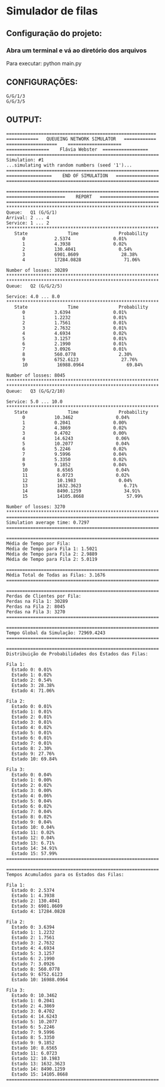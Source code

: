 # Simulador de filas
## Configuração do projeto:
### Abra um terminal e vá ao diretório dos arquivos

Para executar: python main.py


## CONFIGURAÇÕES:  
    G/G/1/3
    G/G/3/5

## OUTPUT:
    ========================================================
    ============   QUEUEING NETWORK SIMULATOR   ============
    ===================    ====================
    ================    Flávia Webster  =================
    =========================================================
    Simulation: #1
    ...simulating with random numbers (seed '1')...
    =========================================================
    =================    END OF SIMULATION   ================
    =========================================================
    
    =========================================================
    ======================    REPORT   ======================
    =========================================================
    *********************************************************
    Queue:   Q1 (G/G/1)
    Arrival: 2 ... 4
    Service: 1 ... 2
    *********************************************************
       State               Time               Probability
          0           2.5374                0.01%
          1           4.3938                0.02%
          2           130.4041                0.54%
          3           6901.8609                28.38%
          4           17284.0828                71.06%
    
    Number of losses: 30289
    *********************************************************
    *********************************************************
    Queue:   Q2 (G/G/2/5)
    
    Service: 4.0 ... 8.0
    *********************************************************
       State               Time               Probability
          0           3.6394                0.01%
          1           1.2232                0.01%
          2           1.7561                0.01%
          3           2.7632                0.01%
          4           4.6934                0.02%
          5           3.1257                0.01%
          6           2.1990                0.01%
          7           3.0926                0.01%
          8           560.0778                2.30%
          9           6752.6123                27.76%
          10           16988.0964                69.84%
    
    Number of losses: 8045
    *********************************************************
    *********************************************************
    Queue:   Q3 (G/G/2/10)
    
    Service: 5.0 ... 10.0
    *********************************************************
       State               Time               Probability
          0           10.3462                0.04%
          1           0.2041                0.00%
          2           4.3869                0.02%
          3           0.4702                0.00%
          4           14.6243                0.06%
          5           10.2077                0.04%
          6           5.2246                0.02%
          7           9.5996                0.04%
          8           5.3350                0.02%
          9           9.1852                0.04%
          10           8.6565                0.04%
          11           6.0723                0.02%
          12           10.1983                0.04%
          13           1632.3623                6.71%
          14           8490.1259                34.91%
          15           14105.8668                57.99%
    
    Number of losses: 3270
    *********************************************************
    =========================================================
    Simulation average time: 0.7297
    =========================================================
    
    =========================================================
    Média de Tempo por Fila:
    Média de Tempo para Fila 1: 1.5021
    Média de Tempo para Fila 2: 2.9889
    Média de Tempo para Fila 2: 5.0119
    
    =========================================================
    Média Total de Todas as Filas: 3.1676
    =========================================================
    
    =========================================================
    Perdas de Clientes por Fila:
    Perdas na Fila 1: 30289
    Perdas na Fila 2: 8045
    Perdas na Fila 3: 3270
    =========================================================
    
    =========================================================
    Tempo Global da Simulação: 72969.4243
    =========================================================
    
    =========================================================
    Distribuição de Probabilidades dos Estados das Filas:
    
    Fila 1:
      Estado 0: 0.01%
      Estado 1: 0.02%
      Estado 2: 0.54%
      Estado 3: 28.38%
      Estado 4: 71.06%
    
    Fila 2:
      Estado 0: 0.01%
      Estado 1: 0.01%
      Estado 2: 0.01%
      Estado 3: 0.01%
      Estado 4: 0.02%
      Estado 5: 0.01%
      Estado 6: 0.01%
      Estado 7: 0.01%
      Estado 8: 2.30%
      Estado 9: 27.76%
      Estado 10: 69.84%
    
    Fila 3:
      Estado 0: 0.04%
      Estado 1: 0.00%
      Estado 2: 0.02%
      Estado 3: 0.00%
      Estado 4: 0.06%
      Estado 5: 0.04%
      Estado 6: 0.02%
      Estado 7: 0.04%
      Estado 8: 0.02%
      Estado 9: 0.04%
      Estado 10: 0.04%
      Estado 11: 0.02%
      Estado 12: 0.04%
      Estado 13: 6.71%
      Estado 14: 34.91%
      Estado 15: 57.99%
    =========================================================
    
    =========================================================
    Tempos Acumulados para os Estados das Filas:
    
    Fila 1:
      Estado 0: 2.5374
      Estado 1: 4.3938
      Estado 2: 130.4041
      Estado 3: 6901.8609
      Estado 4: 17284.0828
    
    Fila 2:
      Estado 0: 3.6394
      Estado 1: 1.2232
      Estado 2: 1.7561
      Estado 3: 2.7632
      Estado 4: 4.6934
      Estado 5: 3.1257
      Estado 6: 2.1990
      Estado 7: 3.0926
      Estado 8: 560.0778
      Estado 9: 6752.6123
      Estado 10: 16988.0964
    
    Fila 3:
      Estado 0: 10.3462
      Estado 1: 0.2041
      Estado 2: 4.3869
      Estado 3: 0.4702
      Estado 4: 14.6243
      Estado 5: 10.2077
      Estado 6: 5.2246
      Estado 7: 9.5996
      Estado 8: 5.3350
      Estado 9: 9.1852
      Estado 10: 8.6565
      Estado 11: 6.0723
      Estado 12: 10.1983
      Estado 13: 1632.3623
      Estado 14: 8490.1259
      Estado 15: 14105.8668
    =========================================================
    